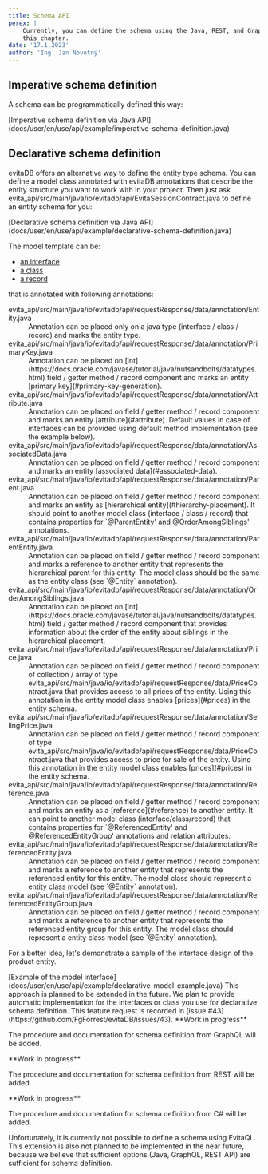 ```yaml
---
title: Schema API
perex: |
    Currently, you can define the schema using the Java, REST, and GraphQL APIs. All three approaches are covered in 
    this chapter.
date: '17.1.2023'
author: 'Ing. Jan Novotný'
---
```


<LanguageSpecific to="java">

## Imperative schema definition

A schema can be programmatically defined this way:

<SourceCodeTabs>
[Imperative schema definition via Java API](docs/user/en/use/api/example/imperative-schema-definition.java)
</SourceCodeTabs>

## Declarative schema definition

evitaDB offers an alternative way to define the entity type schema. You can define a model class annotated with evitaDB
annotations that describe the entity structure you want to work with in your project. Then just ask
<SourceClass>evita_api/src/main/java/io/evitadb/api/EvitaSessionContract.java</SourceClass> to define an entity schema
for you:

<SourceCodeTabs>
[Declarative schema definition via Java API](docs/user/en/use/api/example/declarative-schema-definition.java)
</SourceCodeTabs>

The model template can be:

- [an interface](https://www.baeldung.com/java-interfaces)
- [a class](https://www.baeldung.com/java-pojo-class)
- [a record](https://www.baeldung.com/java-record-keyword)

that is annotated with following annotations:

<dl>
    <dt><SourceClass>evita_api/src/main/java/io/evitadb/api/requestResponse/data/annotation/Entity.java</SourceClass></dt>
    <dd>
        Annotation can be placed only on a java type (interface / class / record) and marks the entity type.
    </dd>
    <dt><SourceClass>evita_api/src/main/java/io/evitadb/api/requestResponse/data/annotation/PrimaryKey.java</SourceClass></dt>
    <dd>
        Annotation can be placed on [int](https://docs.oracle.com/javase/tutorial/java/nutsandbolts/datatypes.html) 
        field / getter method / record component and marks an entity [primary key](#primary-key-generation).
    </dd>
    <dt><SourceClass>evita_api/src/main/java/io/evitadb/api/requestResponse/data/annotation/Attribute.java</SourceClass></dt>
    <dd>
        Annotation can be placed on field / getter method / record component and marks an entity [attribute](#attribute).
        Default values in case of interfaces can be provided using default method implementation (see the example 
        below).
    </dd>
    <dt><SourceClass>evita_api/src/main/java/io/evitadb/api/requestResponse/data/annotation/AssociatedData.java</SourceClass></dt>
    <dd>
        Annotation can be placed on field / getter method / record component and marks an entity 
        [associated data](#associated-data).
    </dd>
    <dt><SourceClass>evita_api/src/main/java/io/evitadb/api/requestResponse/data/annotation/Parent.java</SourceClass></dt>
    <dd>
        Annotation can be placed on field / getter method / record component and marks an entity as 
        [hierarchical entity](#hierarchy-placement). It should point to another model class (interface / class / record) 
        that contains properties for `@ParentEntity' and @OrderAmongSiblings' annotations.
    </dd>
    <dt><SourceClass>evita_api/src/main/java/io/evitadb/api/requestResponse/data/annotation/ParentEntity.java</SourceClass></dt>
    <dd>
        Annotation can be placed on field / getter method / record component and marks a reference to another entity 
        that represents the hierarchical parent for this entity. The model class should be the same as the entity class 
        (see `@Entity` annotation).
    </dd>
    <dt><SourceClass>evita_api/src/main/java/io/evitadb/api/requestResponse/data/annotation/OrderAmongSiblings.java</SourceClass></dt>
    <dd>
        Annotation can be placed on [int](https://docs.oracle.com/javase/tutorial/java/nutsandbolts/datatypes.html) 
        field / getter method / record component that provides information about the order of the entity about
        siblings in the hierarchical placement.
    </dd>
    <dt><SourceClass>evita_api/src/main/java/io/evitadb/api/requestResponse/data/annotation/Price.java</SourceClass></dt>
    <dd>
        Annotation can be placed on field / getter method / record component of collection / array of type
        <SourceClass>evita_api/src/main/java/io/evitadb/api/requestResponse/data/PriceContract.java</SourceClass>
        that provides access to all prices of the entity. Using this annotation in the entity model class enables 
        [prices](#prices) in the entity schema.
    </dd>
    <dt><SourceClass>evita_api/src/main/java/io/evitadb/api/requestResponse/data/annotation/SellingPrice.java</SourceClass></dt>
    <dd>
        Annotation can be placed on field / getter method / record component of type 
        <SourceClass>evita_api/src/main/java/io/evitadb/api/requestResponse/data/PriceContract.java</SourceClass> 
        that provides access to price for sale of the entity. Using this annotation in the entity model class enables 
        [prices](#prices) in the entity schema.
    </dd>
    <dt><SourceClass>evita_api/src/main/java/io/evitadb/api/requestResponse/data/annotation/Reference.java</SourceClass></dt>
    <dd>
        Annotation can be placed on field / getter method / record component and marks an entity as a 
        [reference](#reference) to another entity. It can point to another model class (interface/class/record) 
        that contains properties for `@ReferencedEntity' and @ReferencedEntityGroup' annotations and relation
        attributes.
    </dd>
    <dt><SourceClass>evita_api/src/main/java/io/evitadb/api/requestResponse/data/annotation/ReferencedEntity.java</SourceClass></dt>
    <dd>
        Annotation can be placed on field / getter method / record component and marks a reference to another entity 
        that represents the referenced entity for this entity. The model class should represent a entity class model 
        (see `@Entity` annotation).
    </dd>
    <dt><SourceClass>evita_api/src/main/java/io/evitadb/api/requestResponse/data/annotation/ReferencedEntityGroup.java</SourceClass></dt>
    <dd>
        Annotation can be placed on field / getter method / record component and marks a reference to another entity 
        that represents the referenced entity group for this entity. The model class should represent a entity class 
        model (see `@Entity` annotation).
    </dd>
</dl>

For a better idea, let's demonstrate a sample of the interface design of the product entity.

<SourceCodeTabs>
[Example of the model interface](docs/user/en/use/api/example/declarative-model-example.java)
</SourceCodeTabs>

<Note type="info">
This approach is planned to be extended in the future. We plan to provide automatic implementation for the interfaces
or class you use for declarative schema definition. This feature request is recorded in 
[issue #43](https://github.com/FgForrest/evitaDB/issues/43).
</Note>

</LanguageSpecific>

<LanguageSpecific to="graphQL">
**Work in progress**

The procedure and documentation for schema definition from GraphQL will be added.
</LanguageSpecific>

<LanguageSpecific to="rest">
**Work in progress**

The procedure and documentation for schema definition from REST will be added.
</LanguageSpecific>

<LanguageSpecific to="c-sharp">
**Work in progress**

The procedure and documentation for schema definition from C# will be added.
</LanguageSpecific>

<LanguageSpecific to="evitaQL">
Unfortunately, it is currently not possible to define a schema using EvitaQL. This extension is also not planned to be
implemented in the near future, because we believe that sufficient options (Java, GraphQL, REST API) are sufficient 
for schema definition.
</LanguageSpecific>